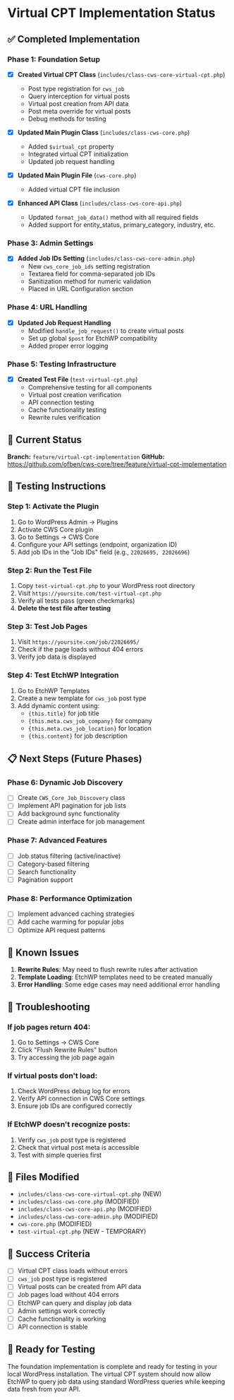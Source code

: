 # Virtual CPT Implementation Status

## ✅ Completed Implementation

### Phase 1: Foundation Setup
- [x] **Created Virtual CPT Class** (`includes/class-cws-core-virtual-cpt.php`)
  - Post type registration for `cws_job`
  - Query interception for virtual posts
  - Virtual post creation from API data
  - Post meta override for virtual posts
  - Debug methods for testing

- [x] **Updated Main Plugin Class** (`includes/class-cws-core.php`)
  - Added `$virtual_cpt` property
  - Integrated virtual CPT initialization
  - Updated job request handling

- [x] **Updated Main Plugin File** (`cws-core.php`)
  - Added virtual CPT file inclusion

- [x] **Enhanced API Class** (`includes/class-cws-core-api.php`)
  - Updated `format_job_data()` method with all required fields
  - Added support for entity_status, primary_category, industry, etc.

### Phase 3: Admin Settings
- [x] **Added Job IDs Setting** (`includes/class-cws-core-admin.php`)
  - New `cws_core_job_ids` setting registration
  - Textarea field for comma-separated job IDs
  - Sanitization method for numeric validation
  - Placed in URL Configuration section

### Phase 4: URL Handling
- [x] **Updated Job Request Handling**
  - Modified `handle_job_request()` to create virtual posts
  - Set up global `$post` for EtchWP compatibility
  - Added proper error logging

### Phase 5: Testing Infrastructure
- [x] **Created Test File** (`test-virtual-cpt.php`)
  - Comprehensive testing for all components
  - Virtual post creation verification
  - API connection testing
  - Cache functionality testing
  - Rewrite rules verification

## 🔄 Current Status

**Branch:** `feature/virtual-cpt-implementation`
**GitHub:** https://github.com/ofben/cws-core/tree/feature/virtual-cpt-implementation

## 🧪 Testing Instructions

### Step 1: Activate the Plugin
1. Go to WordPress Admin → Plugins
2. Activate CWS Core plugin
3. Go to Settings → CWS Core
4. Configure your API settings (endpoint, organization ID)
5. Add job IDs in the "Job IDs" field (e.g., `22026695, 22026696`)

### Step 2: Run the Test File
1. Copy `test-virtual-cpt.php` to your WordPress root directory
2. Visit `https://yoursite.com/test-virtual-cpt.php`
3. Verify all tests pass (green checkmarks)
4. **Delete the test file after testing**

### Step 3: Test Job Pages
1. Visit `https://yoursite.com/job/22026695/`
2. Check if the page loads without 404 errors
3. Verify job data is displayed

### Step 4: Test EtchWP Integration
1. Go to EtchWP Templates
2. Create a new template for `cws_job` post type
3. Add dynamic content using:
   - `{this.title}` for job title
   - `{this.meta.cws_job_company}` for company
   - `{this.meta.cws_job_location}` for location
   - `{this.content}` for job description

## 📋 Next Steps (Future Phases)

### Phase 6: Dynamic Job Discovery
- [ ] Create `CWS_Core_Job_Discovery` class
- [ ] Implement API pagination for job lists
- [ ] Add background sync functionality
- [ ] Create admin interface for job management

### Phase 7: Advanced Features
- [ ] Job status filtering (active/inactive)
- [ ] Category-based filtering
- [ ] Search functionality
- [ ] Pagination support

### Phase 8: Performance Optimization
- [ ] Implement advanced caching strategies
- [ ] Add cache warming for popular jobs
- [ ] Optimize API request patterns

## 🐛 Known Issues

1. **Rewrite Rules**: May need to flush rewrite rules after activation
2. **Template Loading**: EtchWP templates need to be created manually
3. **Error Handling**: Some edge cases may need additional error handling

## 🔧 Troubleshooting

### If job pages return 404:
1. Go to Settings → CWS Core
2. Click "Flush Rewrite Rules" button
3. Try accessing the job page again

### If virtual posts don't load:
1. Check WordPress debug log for errors
2. Verify API connection in CWS Core settings
3. Ensure job IDs are configured correctly

### If EtchWP doesn't recognize posts:
1. Verify `cws_job` post type is registered
2. Check that virtual post meta is accessible
3. Test with simple queries first

## 📝 Files Modified

- `includes/class-cws-core-virtual-cpt.php` (NEW)
- `includes/class-cws-core.php` (MODIFIED)
- `includes/class-cws-core-api.php` (MODIFIED)
- `includes/class-cws-core-admin.php` (MODIFIED)
- `cws-core.php` (MODIFIED)
- `test-virtual-cpt.php` (NEW - TEMPORARY)

## 🎯 Success Criteria

- [ ] Virtual CPT class loads without errors
- [ ] `cws_job` post type is registered
- [ ] Virtual posts can be created from API data
- [ ] Job pages load without 404 errors
- [ ] EtchWP can query and display job data
- [ ] Admin settings work correctly
- [ ] Cache functionality is working
- [ ] API connection is stable

## 🚀 Ready for Testing

The foundation implementation is complete and ready for testing in your local WordPress installation. The virtual CPT system should now allow EtchWP to query job data using standard WordPress queries while keeping data fresh from your API.
